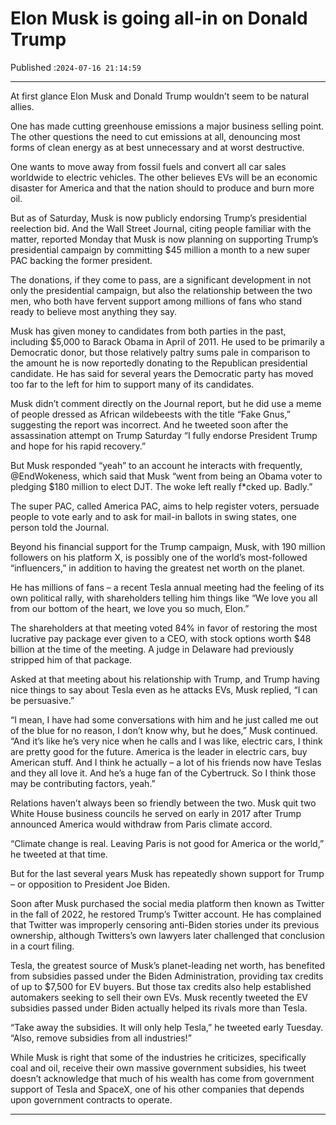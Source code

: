 # Elon Musk is going all-in on Donald Trump

Published :`2024-07-16 21:14:59`

---

At first glance Elon Musk and Donald Trump wouldn’t seem to be natural allies.

One has made cutting greenhouse emissions a major business selling point. The other questions the need to cut emissions at all, denouncing most forms of clean energy as at best unnecessary and at worst destructive.

One wants to move away from fossil fuels and convert all car sales worldwide to electric vehicles. The other believes EVs will be an economic disaster for America and that the nation should to produce and burn more oil.

But as of Saturday, Musk is now publicly endorsing Trump’s presidential reelection bid. And the Wall Street Journal, citing people familiar with the matter, reported Monday that Musk is now planning on supporting Trump’s presidential campaign by committing $45 million a month to a new super PAC backing the former president.

The donations, if they come to pass, are a significant development in not only the presidential campaign, but also the relationship between the two men, who both have fervent support among millions of fans who stand ready to believe most anything they say.

Musk has given money to candidates from both parties in the past, including $5,000 to Barack Obama in April of 2011. He used to be primarily a Democratic donor, but those relatively paltry sums pale in comparison to the amount he is now reportedly donating to the Republican presidential candidate. He has said for several years the Democratic party has moved too far to the left for him to support many of its candidates.

Musk didn’t comment directly on the Journal report, but he did use a meme of people dressed as African wildebeests with the title “Fake Gnus,” suggesting the report was incorrect. And he tweeted soon after the assassination attempt on Trump Saturday “I fully endorse President Trump and hope for his rapid recovery.”

But Musk responded “yeah” to an account he interacts with frequently, @EndWokeness, which said that Musk “went from being an Obama voter to pledging $180 million to elect DJT. The woke left really f*cked up. Badly.”

The super PAC, called America PAC, aims to help register voters, persuade people to vote early and to ask for mail-in ballots in swing states, one person told the Journal.

Beyond his financial support for the Trump campaign, Musk, with 190 million followers on his platform X, is possibly one of the world’s most-followed “influencers,” in addition to having the greatest net worth on the planet.

He has millions of fans – a recent Tesla annual meeting had the feeling of its own political rally, with shareholders telling him things like “We love you all from our bottom of the heart, we love you so much, Elon.”

The shareholders at that meeting voted 84% in favor of restoring the most lucrative pay package ever given to a CEO, with stock options worth $48 billion at the time of the meeting. A judge in Delaware had previously stripped him of that package.

Asked at that meeting about his relationship with Trump, and Trump having nice things to say about Tesla even as he attacks EVs, Musk replied, “I can be persuasive.”

“I mean, I have had some conversations with him and he just called me out of the blue for no reason, I don’t know why, but he does,” Musk continued. “And it’s like he’s very nice when he calls and I was like, electric cars, I think are pretty good for the future. America is the leader in electric cars, buy American stuff. And I think he actually – a lot of his friends now have Teslas and they all love it. And he’s a huge fan of the Cybertruck. So I think those may be contributing factors, yeah.”

Relations haven’t always been so friendly between the two. Musk quit two White House business councils he served on early in 2017 after Trump announced America would withdraw from Paris climate accord.

“Climate change is real. Leaving Paris is not good for America or the world,” he tweeted at that time.

But for the last several years Musk has repeatedly shown support for Trump – or opposition to President Joe Biden.

Soon after Musk purchased the social media platform then known as Twitter in the fall of 2022, he restored Trump’s Twitter account. He has complained that Twitter was improperly censoring anti-Biden stories under its previous ownership, although Twitters’s own lawyers later challenged that conclusion in a court filing.

Tesla, the greatest source of Musk’s planet-leading net worth, has benefited from subsidies passed under the Biden Administration, providing tax credits of up to $7,500 for EV buyers. But those tax credits also help established automakers seeking to sell their own EVs. Musk recently tweeted the EV subsidies passed under Biden actually helped its rivals more than Tesla.

“Take away the subsidies. It will only help Tesla,” he tweeted early Tuesday. “Also, remove subsidies from all industries!”

While Musk is right that some of the industries he criticizes, specifically coal and oil, receive their own massive government subsidies, his tweet doesn’t acknowledge that much of his wealth has come from government support of Tesla and SpaceX, one of his other companies that depends upon government contracts to operate.

---

